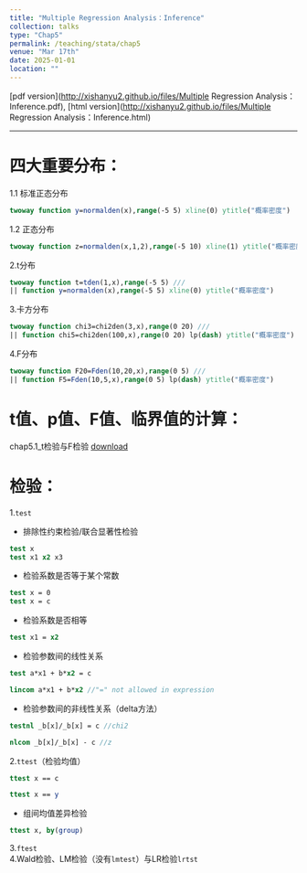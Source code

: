 ```yaml
---
title: "Multiple Regression Analysis：Inference"
collection: talks
type: "Chap5"
permalink: /teaching/stata/chap5
venue: "Mar 17th"
date: 2025-01-01
location: ""
---
```


[pdf version](http://xishanyu2.github.io/files/Multiple Regression Analysis：Inference.pdf), [html version](http://xishanyu2.github.io/files/Multiple Regression Analysis：Inference.html)

---

# 四大重要分布：

1.1 标准正态分布
```stata
twoway function y=normalden(x),range(-5 5) xline(0) ytitle("概率密度")
```

1.2 正态分布
```stata
twoway function z=normalden(x,1,2),range(-5 10) xline(1) ytitle("概率密度")
```

2.t分布
```stata
twoway function t=tden(1,x),range(-5 5) ///
|| function y=normalden(x),range(-5 5) xline(0) ytitle("概率密度")
```

3.卡方分布
```stata
twoway function chi3=chi2den(3,x),range(0 20) ///
|| function chi5=chi2den(100,x),range(0 20) lp(dash) ytitle("概率密度")
```

4.F分布
```stata
twoway function F20=Fden(10,20,x),range(0 5) ///
|| function F5=Fden(10,5,x),range(0 5) lp(dash) ytitle("概率密度")
```

# t值、p值、F值、临界值的计算：

chap5.1_t检验与F检验 [download](http://xishanyu2.github.io/files/chap5_upload.do)

# 检验：
1.`test`
- 排除性约束检验/联合显著性检验
```stata
test x
test x1 x2 x3
```

- 检验系数是否等于某个常数
```stata
test x = 0
test x = c
```

- 检验系数是否相等
```stata
test x1 = x2
```

- 检验参数间的线性关系
```stata
test a*x1 + b*x2 = c
```

```stata
lincom a*x1 + b*x2 //"=" not allowed in expression
```

- 检验参数间的非线性关系（delta方法）
```stata
testnl _b[x]/_b[x] = c //chi2
```

```stata
nlcom _b[x]/_b[x] - c //z
```

2.`ttest`（检验均值）
```stata
ttest x == c
```

```stata
ttest x == y
```

- 组间均值差异检验
```stata
ttest x, by(group)
```

3.`ftest`  
4.Wald检验、LM检验（没有`lmtest`）与LR检验`lrtst`
